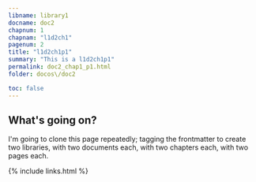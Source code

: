 ```yaml
---
libname: library1
docname: doc2
chapnum: 1
chapnam: "l1d2ch1"
pagenum: 2
title: "l1d2ch1p1"
summary: "This is a l1d2ch1p1"
permalink: doc2_chap1_p1.html
folder: docos\/doc2

toc: false
---
```


## What's going on?

I'm going to clone this page repeatedly; tagging the frontmatter to create two libraries, with two documents each, with two chapters each, with two pages each.

{% include links.html %}